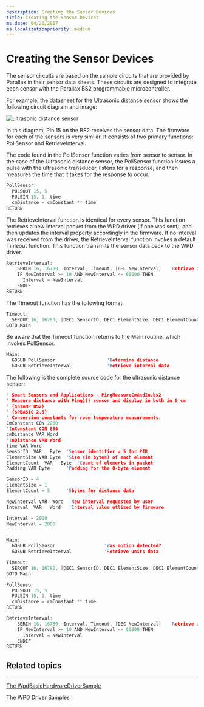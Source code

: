 ```yaml
---
description: Creating the Sensor Devices
title: Creating the Sensor Devices
ms.date: 04/20/2017
ms.localizationpriority: medium
---
```


# Creating the Sensor Devices


The sensor circuits are based on the sample circuits that are provided by Parallax in their sensor data sheets. These circuits are designed to integrate each sensor with the Parallax BS2 programmable microcontroller.

For example, the datasheet for the Ultrasonic distance sensor shows the following circuit diagram and image:

![ultrasonic distance sensor](images/ping_datasheet.png)

In this diagram, Pin 15 on the BS2 receives the sensor data. The firmware for each of the sensors is very similar. It consists of two primary functions: PollSensor and RetrieveInterval.

The code found in the PollSensor function varies from sensor to sensor. In the case of the Ultrasonic distance sensor, the PollSensor function issues a pulse with the ultrasonic transducer, listens for a response, and then measures the time that it takes for the response to occur.

```cpp
PollSensor:
  PULSOUT 15, 5
  PULSIN 15, 1, time
  cmDistance = cmConstant ** time
RETURN
```

The RetrieveInterval function is identical for every sensor. This function retrieves a new interval packet from the WPD driver (if one was sent), and then updates the interval property accordingly in the firmware. If no interval was received from the driver, the RetrieveInterval function invokes a default Timeout function. This function transmits the sensor data back to the WPD driver.

```cpp
RetrieveInterval:
    SERIN 16, 16780, Interval, Timeout, [DEC NewInterval]   'Retrieve interval
    IF NewInterval >= 10 AND NewInterval <= 60000 THEN
      Interval = NewInterval
    ENDIF
RETURN
```

The Timeout function has the following format:

```cpp
Timeout:
  SEROUT 16, 16780, [DEC1 SensorID, DEC1 ElementSize, DEC1 ElementCount, DEC5 cmDistance, DEC5 Interval]
GOTO Main
```

Be aware that the Timeout function returns to the Main routine, which invokes PollSensor.

```cpp
Main:
  GOSUB PollSensor                   'Determine distance
  GOSUB RetrieveInterval             'Retrieve interval data
```

The following is the complete source code for the ultrasonic distance sensor:

```cpp
' Smart Sensors and Applications - PingMeasureCmAndIn.bs2
' Measure distance with Ping))) sensor and display in both in & cm
' {$STAMP BS2}
' {$PBASIC 2.5}
' Conversion constants for room temperature measurements.
CmConstant CON 2260
'InConstant CON 890
cmDistance VAR Word
'inDistance VAR Word
time VAR Word
SensorID  VAR   Byte  'Sensor identifier = 5 for PIR
ElementSize VAR Byte  'Size (in bytes) of each element
ElementCount  VAR   Byte  'Count of elements in packet
Padding VAR Byte      'Padding for the 8-byte element

SensorID = 4
ElementSize = 1
ElementCount = 5      '5bytes for distance data

NewInterval VAR  Word  'New interval requested by user
Interval  VAR   Word   'Interval value utlized by firmware

Interval = 2000
NewInterval = 2000


Main:
  GOSUB PollSensor                  'Was motion detected?
  GOSUB RetrieveInterval            'Retrieve units data

Timeout:
  SEROUT 16, 16780, [DEC1 SensorID, DEC1 ElementSize, DEC1 ElementCount, DEC5 cmDistance, DEC5 Interval]
GOTO Main

PollSensor:
  PULSOUT 15, 5
  PULSIN 15, 1, time
  cmDistance = cmConstant ** time
RETURN

RetrieveInterval:
    SERIN 16, 16780, Interval, Timeout, [DEC NewInterval]   'Retrieve interval
    IF NewInterval >= 10 AND NewInterval <= 60000 THEN
      Interval = NewInterval
    ENDIF
RETURN
```

## <span id="related_topics"></span>Related topics


****
[The WpdBasicHardwareDriverSample](the-wpdbasichardwaredriver-sample.md)

[The WPD Driver Samples](the-wpd-driver-samples.md)

 

 





